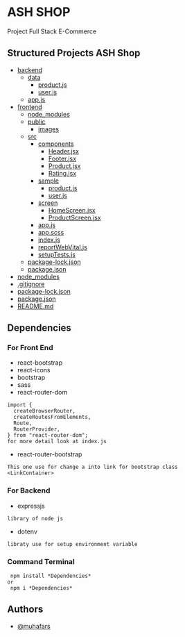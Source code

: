 # ASH SHOP

Project Full Stack E-Commerce

## Structured Projects ASH Shop

- [backend](./backend)
  - [data](./backend/data)
    - [product.js](./backend/product.js)
    - [user.js](./backend/user.js)
  - [app.js](./backend/app.js)
- [frontend](./frontend)
  - [node_modules](./frontend/node_modules)
  - [public](./frontend/public)
    - [images](./frontend/public/images)
  - [src](./frontend/src)
    - [components](./frontend/src/components)
      - [Header.jsx](./frontend/src/components/Header.jsx)
      - [Footer.jsx](./frontend/src/components/Footer.jsx)
      - [Product.jsx](./frontend/src/components/Product.jsx)
      - [Rating.jsx](./frontend/src/components/Rating.jsx)
    - [sample](./frontend/src/sample)
      - [product.js](./frontend/src/product.js)
      - [user.js](./frontend/src/user.js)
    - [screen](./frontend/src/screen)
      - [HomeScreen.jsx](./frontend/HomeScreend.jsx)
      - [ProductScreen.jsx](./frontend/ProductScreend.jsx)
    - [app.js](./frontend/src/app.js)
    - [app.scss](./frontend/src/app.scss)
    - [index.js](./frontend/src/index.js)
    - [reportWebVital.js](./frontend/src/reportWebVital.js)
    - [setupTests.js](./frontend/src/setupTests.js)
  - [package-lock.json](./frontend/src/package-lock.json)
  - [package.json](./frontend/src/package.json)
- [node_modules](./node_modules)
- [.gitignore](./gitignore)
- [package-lock.json](./package-lock.json)
- [package.json](./package.json)
- [README.md](./README.md)

## Dependencies

### For Front End

- react-bootstrap
- react-icons
- bootstrap
- sass
- react-router-dom

```
import {
  createBrowserRouter,
  createRoutesFromElements,
  Route,
  RouterProvider,
} from "react-router-dom";
for more detail look at index.js
```

- react-router-bootstrap

```
This one use for change a into link for bootstrap class
<LinkContainer>
```

### For Backend

- expressjs

```
library of node js
```

- dotenv

```
libraty use for setup environment variable
```

### Command Terminal

```
 npm install *Dependencies*
or
 npm i *Dependencies*
```

## Authors

- [@muhafars](https://www.github.com/muhafars)
